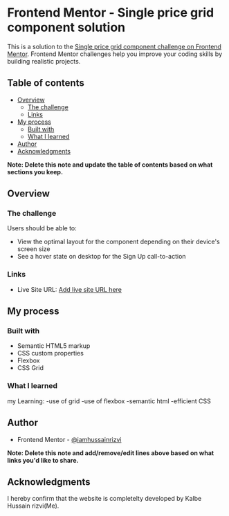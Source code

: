 # Frontend Mentor - Single price grid component solution

This is a solution to the [Single price grid component challenge on Frontend Mentor](https://www.frontendmentor.io/challenges/single-price-grid-component-5ce41129d0ff452fec5abbbc). Frontend Mentor challenges help you improve your coding skills by building realistic projects. 

## Table of contents

- [Overview](#overview)
  - [The challenge](#the-challenge)
  - [Links](#links)
- [My process](#my-process)
  - [Built with](#built-with)
  - [What I learned](#what-i-learned)
- [Author](#author)
- [Acknowledgments](#acknowledgments)

**Note: Delete this note and update the table of contents based on what sections you keep.**

## Overview

### The challenge

Users should be able to:

- View the optimal layout for the component depending on their device's screen size
- See a hover state on desktop for the Sign Up call-to-action


### Links

- Live Site URL: [Add live site URL here](https://site-price-preview-card.netlify.app/)

## My process

### Built with

- Semantic HTML5 markup
- CSS custom properties
- Flexbox
- CSS Grid


### What I learned

my Learning:
-use of grid 
-use of flexbox
-semantic html
-efficient CSS



## Author


- Frontend Mentor - [@iamhussainrizvi](https://www.frontendmentor.io/profile/iamhussainrizvi)

**Note: Delete this note and add/remove/edit lines above based on what links you'd like to share.**

## Acknowledgments

I hereby confirm that the website is completelty developed by Kalbe Hussain rizvi(Me).
